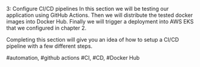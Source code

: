3: Configure CI/CD pipelines
In this section we will be testing our application using GitHub Actions. Then we will distribute the tested docker images into Docker Hub. Finally we will trigger a deployment into AWS EKS that we configured in chapter 2.

Completing this section will give you an idea of how to setup a CI/CD pipeline with a few different steps.

#automation, #github actions #CI, #CD, #Docker Hub
